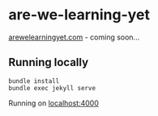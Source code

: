 # are-we-learning-yet
[arewelearningyet.com](http://arewelearningyet.com) - coming soon...


## Running locally
```
bundle install
bundle exec jekyll serve
```

Running on [localhost:4000](http://localhost:4000)
